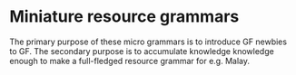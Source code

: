 # Miniature resource grammars

The primary purpose of these micro grammars is to introduce GF newbies to GF. The secondary purpose is to accumulate knowledge knowledge enough to make a full-fledged resource grammar for e.g. Malay.

